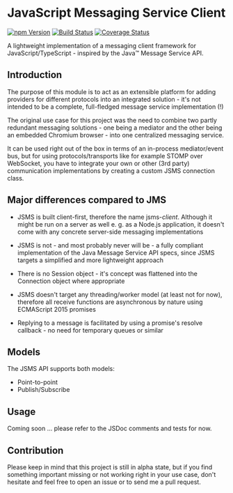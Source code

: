 # JavaScript Messaging Service Client

<a href="https://www.npmjs.com/package/jsms-client"><img alt="npm Version" src="https://img.shields.io/npm/v/jsms-client.svg"></a>
<a href="https://travis-ci.org/rfruesmer/jsms-client"><img alt="Build Status" src="https://travis-ci.org/rfruesmer/jsms-client.svg?branch=master"></a>
<a href="https://codecov.io/gh/rfruesmer/jsms-client"><img alt="Coverage Status" src="https://codecov.io/gh/rfruesmer/jsms-client/master.svg"></a>

A lightweight implementation of a messaging client framework for JavaScript/TypeScript - inspired by the Java™ Message Service API.

## Introduction

The purpose of this module is to act as an extensible platform for adding providers for different protocols into an integrated solution - it's not intended to be a complete, full-fledged message service implementation (!)

The original use case for this project was the need to combine two partly redundant messaging solutions - one being a mediator and the other being an embedded Chromium browser - into one centralized messaging service.

It can be used right out of the box in terms of an in-process mediator/event bus, but for using protocols/transports like for example STOMP over WebSocket, you have to integrate your own or other (3rd party) communication implementations by creating a custom JSMS connection class.

## Major differences compared to JMS

- JSMS is built client-first, therefore the name jsms-*client*. Although it might be run on a server as well e. g. as a Node.js application, it doesn't come with  any concrete server-side messaging implementations
  
- JSMS is not - and most probably never will be - a fully compliant implementation of the Java Message Service API specs, since JSMS targets a simplified and more lightweight approach
  
- There is no Session object - it's concept was flattened into the Connection object where appropriate
  
- JSMS doesn't target any threading/worker model (at least not for now), therefore all receive functions are asynchronous by nature using ECMAScript 2015 promises
  
- Replying to a message is facilitated by using a promise's resolve callback - no need for temporary queues or similar

## Models

The JSMS API supports both models:

- Point-to-point
- Publish/Subscribe

## Usage

Coming soon ... please refer to the JSDoc comments and tests for now.

## Contribution

Please keep in mind that this project is still in alpha state, but if you find something important missing or not working right in your use case, don't hesitate and feel free to open an issue or to send me a pull request.
